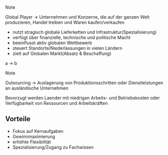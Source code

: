 >[!Note]
>Global Player -> Unternehmen und Konzerne, die auf der ganzen Welt produzieren, Handel treiben und Waren kaufen/verkaufen

- nutzt stragisch globale Lieferketten und Infrastruktur(Spezialisierung)
- verfügt über finanzielle, technische und politische Macht
- beeinflusst aktiv globalen Wettbewerb
- steuert Standorte/Niederlassungen in vielen Ländern
- zielt auf Globalen Markt(Absatz & Beschaffung)

a -> b

>[!Note]
>Outsourcing -> Auslagerung von Produktionsschritten oder Dienstleistungen an ausländische Unternehmen
>
>Bevorzugt werden Laender mit niedrigen Arbeits- und Betriebskosten oder Verfügbarkeit von Ressourcen und Arbeitskräften

## Vorteile
- Fokus auf Kernaufgaben
- Gewinnmaximierung
- erhöhte Flexibilität
- Spezialisierung/Zugang zu Fachwissen